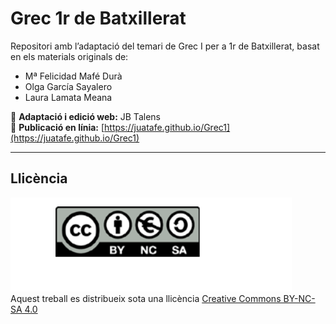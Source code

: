 # Grec 1r de Batxillerat

Repositori amb l’adaptació del temari de Grec I per a 1r de Batxillerat, basat en els materials originals de:

- Mª Felicidad Mafé Durà
- Olga García Sayalero
- Laura Lamata Meana

📘 **Adaptació i edició web:** JB Talens  
📍 **Publicació en línia:** [https://juatafe.github.io/Grec1](https://juatafe.github.io/Grec1)

---

## Llicència

![Llicència CC BY-NC-SA](assets/img/llicencia-cc.png)  
Aquest treball es distribueix sota una llicència [Creative Commons BY-NC-SA 4.0](https://creativecommons.org/licenses/by-nc-sa/4.0/)
